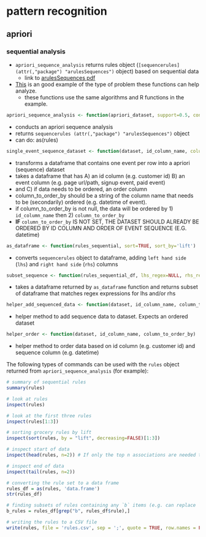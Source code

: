 # pattern recognition

## apriori

### sequential analysis
- `apriori_sequence_analysis` returns rules object (`[sequencerules] (attr(,"package") "arulesSequences")` object) based on sequential data
  - link to [arulesSequences pdf](https://cran.r-project.org/web/packages/arulesSequences/arulesSequences.pdf)
- [This](https://en.wikibooks.org/wiki/Data_Mining_Algorithms_In_R/Sequence_Mining/SPADE) is an good example of the type of problem these functions can help analyze.
    - these functions use the same algorithms and R functions in the example.


```R
apriori_sequence_analysis <- function(apriori_dataset, support=0.5, confidence=0.5)
```
- conducts an apriori sequence analysis
- returns `sequencerules (attr(,"package") "arulesSequences")` object
- can do: as(rules)

```R
single_event_sequence_dataset <- function(dataset, id_column_name, column_to_order_by=NULL)
```
- transforms a dataframe that contains one event per row into a apriori (sequence) dataset
- takes a dataframe that has A) an id column (e.g. customer id) B) an event column (e.g. page url/path, signup event, paid event)
- and C) if data needs to be ordered, an order column
- column_to_order_by should be a string of the column name that needs to be (secondarily) ordered (e.g. datetime of event).
- 	if column_to_order_by is not null, the data will be ordered by 1) `id_column_name` then 2) `column_to_order_by`
- **IF** `column_to_order_by` IS NOT SET, THE DATASET SHOULD ALREADY BE ORDERED BY ID COLUMN AND ORDER OF EVENT SEQUENCE (E.G. datetime)

```R
as_dataframe <- function(rules_sequential, sort=TRUE, sort_by='lift')
```
- converts `sequencerules` object to dataframe, adding `left hand side` (`lhs`) and `right hand side` (`rhs`) columns

```R
subset_sequence <- function(rules_sequential_df, lhs_regex=NULL, rhs_regex=NULL)
```
- takes a dataframe returned by `as_dataframe` function and returns subset of dataframe that matches regex expressions for lhs and/or rhs

```R
helper_add_sequenced_data <- function(dataset, id_column_name, column_to_order_by)
```
- helper method to add sequence data to dataset. Expects an ordered dataset

```R
helper_order <- function(dataset, id_column_name, column_to_order_by)
```
- helper method to order data based on id column (e.g. customer id) and sequence column (e.g. datetime)


The following types of commands can be used with the `rules` object returned from `apriori_sequence_analysis` (for example):

```R
# summary of sequential rules
summary(rules)

# look at rules
inspect(rules)

# look at the first three rules
inspect(rules[1:3])

# sorting grocery rules by lift
inspect(sort(rules, by = "lift", decreasing=FALSE)[1:3])

# inspect start of data
inspect(head(rules, n=2)) # If only the top n associations are needed then head using by performs this faster than calling sort and then head since it does it without copying and rearranging all the data. tail works in the same way.

# inspect end of data
inspect(tail(rules, n=2))

# converting the rule set to a data frame
rules_df = as(rules, 'data.frame')
str(rules_df)

# finding subsets of rules containing any `b` items (e.g. can replace `b` with e.g. `signup_event` if that is an item in your dataset)
b_rules = rules_df[grep("b", rules_df$rule),]

# writing the rules to a CSV file
write(rules, file = 'rules.csv', sep = ';', quote = TRUE, row.names = FALSE)
```
